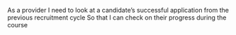 As a provider
I need to look at a candidate’s successful application from the previous recruitment cycle
So that I can check on their progress during the course
